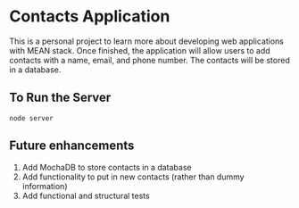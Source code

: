 # Contacts Application

This is a personal project to learn more about developing web applications with MEAN stack. Once finished, the application will allow users to add contacts with a name, email, and phone number. The contacts will be stored in a database. 

## To Run the Server

`node server`

## Future enhancements

1. Add MochaDB to store contacts in a database
2. Add functionality to put in new contacts (rather than dummy information)
3. Add functional and structural tests

